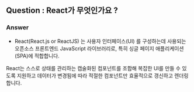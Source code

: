 ## Question : React가 무엇인가요 ?

### Answer

- React(React.js or ReactJS) 는 사용자 인터페이스(UI) 를 구성하는데 사용되는 오픈소스 프론트엔드 JavaScript 라이브러리로, 특히 싱글 페이지 애플리케이션(SPA)에 적합합니다.

React는 스스로 상태를 관리하는 캡술화된 컴포넌트를 조합해 복잡한 UI를 만들 수 있도록 지원하고
데이터가 변경됨에 따라 적절한 컴포넌트만 효율적으로 갱신하고 렌더링합니다.
